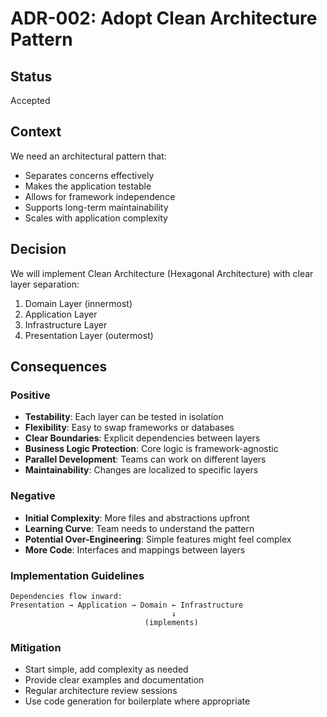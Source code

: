 # ADR-002: Adopt Clean Architecture Pattern

## Status
Accepted

## Context
We need an architectural pattern that:
- Separates concerns effectively
- Makes the application testable
- Allows for framework independence
- Supports long-term maintainability
- Scales with application complexity

## Decision
We will implement Clean Architecture (Hexagonal Architecture) with clear layer separation:
1. Domain Layer (innermost)
2. Application Layer
3. Infrastructure Layer
4. Presentation Layer (outermost)

## Consequences

### Positive
- **Testability**: Each layer can be tested in isolation
- **Flexibility**: Easy to swap frameworks or databases
- **Clear Boundaries**: Explicit dependencies between layers
- **Business Logic Protection**: Core logic is framework-agnostic
- **Parallel Development**: Teams can work on different layers
- **Maintainability**: Changes are localized to specific layers

### Negative
- **Initial Complexity**: More files and abstractions upfront
- **Learning Curve**: Team needs to understand the pattern
- **Potential Over-Engineering**: Simple features might feel complex
- **More Code**: Interfaces and mappings between layers

### Implementation Guidelines
```
Dependencies flow inward:
Presentation → Application → Domain ← Infrastructure
                                    ↓
                              (implements)
```

### Mitigation
- Start simple, add complexity as needed
- Provide clear examples and documentation
- Regular architecture review sessions
- Use code generation for boilerplate where appropriate